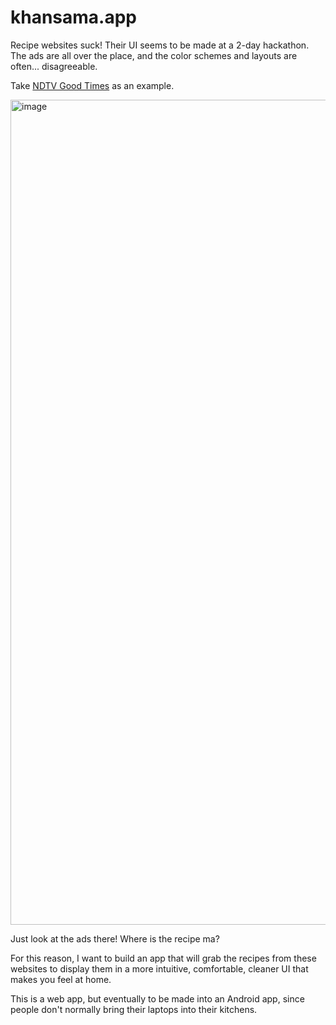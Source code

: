# khansama.app

Recipe websites suck! Their UI seems to be made at a
2-day hackathon. The ads are all over the place, and the
color schemes and layouts are often... disagreeable.

Take [NDTV Good Times](https://food.ndtv.com/) as an example.

<img width="1320" alt="image" src="https://user-images.githubusercontent.com/37668193/162610449-11be24fe-6935-4d7d-91c3-12b7659ae390.png">

Just look at the ads there! Where is the recipe ma?

For this reason, I want to build an app that will grab the
recipes from these websites to display them in a more
intuitive, comfortable, cleaner UI that makes you feel at
home.

This is a web app, but eventually to be made into an
Android app, since people don't normally bring their 
laptops into their kitchens.
